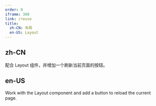 ```yaml
---
order: 0
iframe: 360
link: /reuse
title:
  zh-CN: 布局
  en-US: Layout
---
```


## zh-CN

配合 Layout 组件，并增加一个刷新当前页面的按钮。

## en-US

Work with the Layout component and add a button to reload the current page.